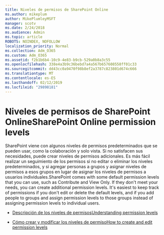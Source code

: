 ```yaml
---
title: Niveles de permisos de SharePoint Online
ms.author: mikeplum
author: MikePlumleyMSFT
manager: scotv
ms.date: 2/24/2018
ms.audience: Admin
ms.topic: article
ROBOTS: NOINDEX, NOFOLLOW
localization_priority: Normal
ms.collection: Adm_O365
ms.custom: Adm_O365
ms.assetid: f2b1b6b4-10c9-4e83-b9cb-529a0b8a3c55
ms.openlocfilehash: 338e4a3b9c36bebd7a4a567b657608558ff01c33
ms.sourcegitcommit: dd43cc0a9470f98b8ef2a3787c823801d674c666
ms.translationtype: MT
ms.contentlocale: es-ES
ms.lasthandoff: 02/12/2019
ms.locfileid: "29898181"
---
```

# <a name="sharepoint-online-permission-levels"></a><span data-ttu-id="e0cff-102">Niveles de permisos de SharePoint Online</span><span class="sxs-lookup"><span data-stu-id="e0cff-102">SharePoint Online permission levels</span></span>

<span data-ttu-id="e0cff-p101">SharePoint viene con algunos niveles de permisos predeterminados que se pueden usar, como la colaboración y solo vista. Si no satisfacen sus necesidades, puede crear niveles de permisos adicionales. Es más fácil realizar un seguimiento de los permisos si no editar o eliminar los niveles predeterminados, y si agregar personas a grupos y asignar niveles de permisos a esos grupos en lugar de asignar los niveles de permisos a usuarios individuales.</span><span class="sxs-lookup"><span data-stu-id="e0cff-p101">SharePoint comes with some default permission levels that you can use, such as Contribute and View Only. If they don't meet your needs, you can create additional permission levels. It's easiest to keep track of permissions if you don't edit or delete the default levels, and if you add people to groups and assign permission levels to those groups instead of assigning permission levels to individual users.</span></span>
  
- [<span data-ttu-id="e0cff-106">Descripción de los niveles de permisos</span><span class="sxs-lookup"><span data-stu-id="e0cff-106">Understanding permission levels</span></span>](https://go.microsoft.com/fwlink/?linkid=867071)
    
- [<span data-ttu-id="e0cff-107">Cómo crear y modificar los niveles de permiso</span><span class="sxs-lookup"><span data-stu-id="e0cff-107">How to create and edit permission levels</span></span>](https://go.microsoft.com/fwlink/?linkid=867072)
    

